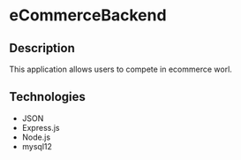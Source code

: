 # eCommerceBackend

## Description
This application allows users to compete in ecommerce worl.


## Technologies 
* JSON
* Express.js
* Node.js
* mysql12
